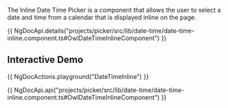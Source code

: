 The Inline Date Time Picker is a component that allows the user to select a date and time from a calendar that is displayed inline on the page.

{{ NgDocApi.details("projects/picker/src/lib/date-time/date-time-inline.component.ts#OwlDateTimeInlineComponent") }}

## Interactive Demo
{{ NgDocActions.playground("DateTimeInline") }}

{{ NgDocApi.api("projects/picker/src/lib/date-time/date-time-inline.component.ts#OwlDateTimeInlineComponent") }}
